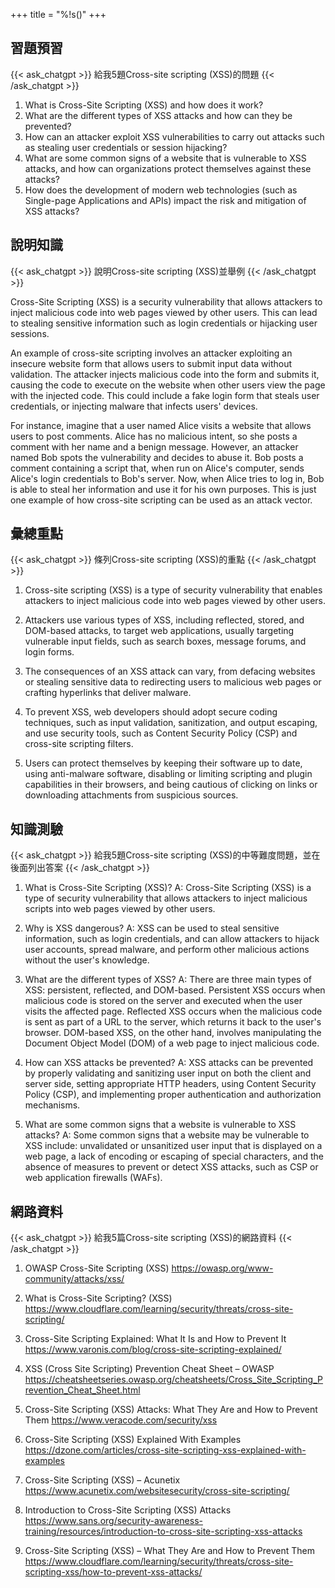 +++
title = "%!s(<nil>)"
+++
## 習題預習
{{< ask_chatgpt >}}
給我5題Cross-site scripting (XSS)的問題
{{< /ask_chatgpt >}}



1. What is Cross-Site Scripting (XSS) and how does it work? 
2. What are the different types of XSS attacks and how can they be prevented? 
3. How can an attacker exploit XSS vulnerabilities to carry out attacks such as stealing user credentials or session hijacking? 
4. What are some common signs of a website that is vulnerable to XSS attacks, and how can organizations protect themselves against these attacks? 
5. How does the development of modern web technologies (such as Single-page Applications and APIs) impact the risk and mitigation of XSS attacks?   

## 說明知識
{{< ask_chatgpt >}}
說明Cross-site scripting (XSS)並舉例
{{< /ask_chatgpt >}}



Cross-Site Scripting (XSS) is a security vulnerability that allows attackers to inject malicious code into web pages viewed by other users. This can lead to stealing sensitive information such as login credentials or hijacking user sessions.

An example of cross-site scripting involves an attacker exploiting an insecure website form that allows users to submit input data without validation. The attacker injects malicious code into the form and submits it, causing the code to execute on the website when other users view the page with the injected code. This could include a fake login form that steals user credentials, or injecting malware that infects users' devices.

For instance, imagine that a user named Alice visits a website that allows users to post comments. Alice has no malicious intent, so she posts a comment with her name and a benign message. However, an attacker named Bob spots the vulnerability and decides to abuse it. Bob posts a comment containing a script that, when run on Alice's computer, sends Alice's login credentials to Bob's server. Now, when Alice tries to log in, Bob is able to steal her information and use it for his own purposes. This is just one example of how cross-site scripting can be used as an attack vector.   

## 彙總重點
{{< ask_chatgpt >}}
條列Cross-site scripting (XSS)的重點
{{< /ask_chatgpt >}}



1. Cross-site scripting (XSS) is a type of security vulnerability that enables attackers to inject malicious code into web pages viewed by other users. 

2. Attackers use various types of XSS, including reflected, stored, and DOM-based attacks, to target web applications, usually targeting vulnerable input fields, such as search boxes, message forums, and login forms. 

3. The consequences of an XSS attack can vary, from defacing websites or stealing sensitive data to redirecting users to malicious web pages or crafting hyperlinks that deliver malware. 

4. To prevent XSS, web developers should adopt secure coding techniques, such as input validation, sanitization, and output escaping, and use security tools, such as Content Security Policy (CSP) and cross-site scripting filters. 

5. Users can protect themselves by keeping their software up to date, using anti-malware software, disabling or limiting scripting and plugin capabilities in their browsers, and being cautious of clicking on links or downloading attachments from suspicious sources.   

## 知識測驗
{{< ask_chatgpt >}}
給我5題Cross-site scripting (XSS)的中等難度問題，並在後面列出答案
{{< /ask_chatgpt >}}



1. What is Cross-Site Scripting (XSS)? 
A: Cross-Site Scripting (XSS) is a type of security vulnerability that allows attackers to inject malicious scripts into web pages viewed by other users. 

2. Why is XSS dangerous?
A: XSS can be used to steal sensitive information, such as login credentials, and can allow attackers to hijack user accounts, spread malware, and perform other malicious actions without the user's knowledge.

3. What are the different types of XSS?
A: There are three main types of XSS: persistent, reflected, and DOM-based. Persistent XSS occurs when malicious code is stored on the server and executed when the user visits the affected page. Reflected XSS occurs when the malicious code is sent as part of a URL to the server, which returns it back to the user's browser. DOM-based XSS, on the other hand, involves manipulating the Document Object Model (DOM) of a web page to inject malicious code.

4. How can XSS attacks be prevented?
A: XSS attacks can be prevented by properly validating and sanitizing user input on both the client and server side, setting appropriate HTTP headers, using Content Security Policy (CSP), and implementing proper authentication and authorization mechanisms.

5. What are some common signs that a website is vulnerable to XSS attacks?
A: Some common signs that a website may be vulnerable to XSS include: unvalidated or unsanitized user input that is displayed on a web page, a lack of encoding or escaping of special characters, and the absence of measures to prevent or detect XSS attacks, such as CSP or web application firewalls (WAFs).   

## 網路資料
{{< ask_chatgpt >}}
給我5篇Cross-site scripting (XSS)的網路資料
{{< /ask_chatgpt >}}



1. OWASP Cross-Site Scripting (XSS)
https://owasp.org/www-community/attacks/xss/

2. What is Cross-Site Scripting? (XSS)
https://www.cloudflare.com/learning/security/threats/cross-site-scripting/

3. Cross-Site Scripting Explained: What It Is and How to Prevent It
https://www.varonis.com/blog/cross-site-scripting-explained/

4. XSS (Cross Site Scripting) Prevention Cheat Sheet – OWASP
https://cheatsheetseries.owasp.org/cheatsheets/Cross_Site_Scripting_Prevention_Cheat_Sheet.html

5. Cross-Site Scripting (XSS) Attacks: What They Are and How to Prevent Them
https://www.veracode.com/security/xss

6. Cross-Site Scripting (XSS) Explained With Examples
https://dzone.com/articles/cross-site-scripting-xss-explained-with-examples

7. Cross-Site Scripting (XSS) – Acunetix
https://www.acunetix.com/websitesecurity/cross-site-scripting/

8. Introduction to Cross-Site Scripting (XSS) Attacks
https://www.sans.org/security-awareness-training/resources/introduction-to-cross-site-scripting-xss-attacks

9. Cross-Site Scripting (XSS) – What They Are and How to Prevent Them
https://www.cloudflare.com/learning/security/threats/cross-site-scripting-xss/how-to-prevent-xss-attacks/   

